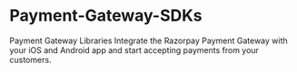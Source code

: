 # Payment-Gateway-SDKs
Payment Gateway Libraries
Integrate the Razorpay Payment Gateway with your iOS and Android app and start accepting payments from your customers.
